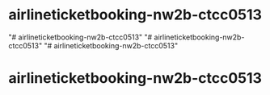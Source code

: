 # airlineticketbooking-nw2b-ctcc0513
"# airlineticketbooking-nw2b-ctcc0513" 
"# airlineticketbooking-nw2b-ctcc0513" 
"# airlineticketbooking-nw2b-ctcc0513" 
# airlineticketbooking-nw2b-ctcc0513
